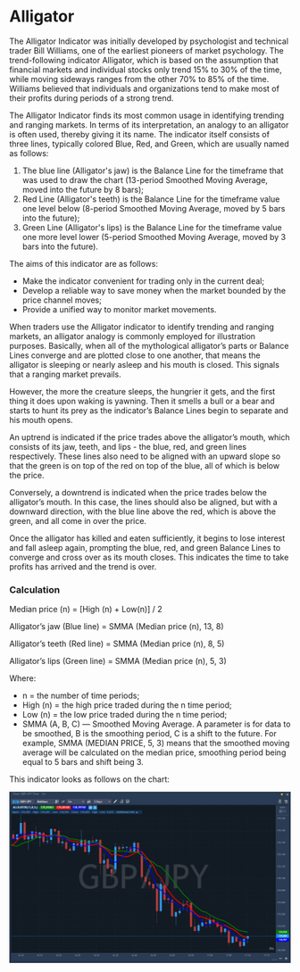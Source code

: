# Alligator

The Alligator Indicator was initially developed by psychologist and technical trader Bill Williams, one of the earliest pioneers of market psychology. The trend-following indicator Alligator, which is based on the assumption that financial markets and individual stocks only trend 15% to 30% of the time, while moving sideways ranges from the other 70% to 85% of the time. Williams believed that individuals and organizations tend to make most of their profits during periods of a strong trend.

The Alligator Indicator finds its most common usage in identifying trending and ranging markets. In terms of its interpretation, an analogy to an alligator is often used, thereby giving it its name. The indicator itself consists of three lines, typically colored Blue, Red, and Green, which are usually named as follows:

1. The blue line \(Alligator's jaw\) is the Balance Line for the timeframe that was used to draw the chart \(13-period Smoothed Moving Average, moved into the future by 8 bars\);
2. Red Line \(Alligator's teeth\) is the Balance Line for the timeframe value one level below \(8-period Smoothed Moving Average, moved by 5 bars into the future\);
3. Green Line \(Alligator's lips\) is the Balance Line for the timeframe value one more level lower \(5-period Smoothed Moving Average, moved by 3 bars into the future\).

The aims of this indicator are as follows:

* Make the indicator convenient for trading only in the current deal;
* Develop a reliable way to save money when the market bounded by the price channel moves;
* Provide a unified way to monitor market movements.

When traders use the Alligator indicator to identify trending and ranging markets, an alligator analogy is commonly employed for illustration purposes. Basically, when all of the mythological alligator’s parts or Balance Lines converge and are plotted close to one another, that means the alligator is sleeping or nearly asleep and his mouth is closed. This signals that a ranging market prevails.

However, the more the creature sleeps, the hungrier it gets, and the first thing it does upon waking is yawning. Then it smells a bull or a bear and starts to hunt its prey as the indicator’s Balance Lines begin to separate and his mouth opens.

An uptrend is indicated if the price trades above the alligator’s mouth, which consists of its jaw, teeth, and lips - the blue, red, and green lines respectively. These lines also need to be aligned with an upward slope so that the green is on top of the red on top of the blue, all of which is below the price.

Conversely, a downtrend is indicated when the price trades below the alligator’s mouth. In this case, the lines should also be aligned, but with a downward direction, with the blue line above the red, which is above the green, and all come in over the price.

Once the alligator has killed and eaten sufficiently, it begins to lose interest and fall asleep again, prompting the blue, red, and green Balance Lines to converge and cross over as its mouth closes. This indicates the time to take profits has arrived and the trend is over.

### Calculation

Median price \(n\) = \[High \(n\) + Low\(n\)\] / 2

Alligator’s jaw \(Blue line\) = SMMA \(Median price \(n\), 13, 8\)

Alligator’s teeth \(Red line\) = SMMA \(Median price \(n\), 8, 5\)

Alligator’s lips \(Green line\) = SMMA \(Median price \(n\), 5, 3\)

Where:

* n = the number of time periods;
* High \(n\) = the high price traded during the n time period;
* Low \(n\) = the low price traded during the n time period;
* SMMA \(A, B, C\) — Smoothed Moving Average. A parameter is for data to be smoothed, B is the smoothing period, C is a shift to the future. For example, SMMA \(MEDIAN PRICE, 5, 3\) means that the smoothed moving average will be calculated on the median price, smoothing period being equal to 5 bars and shift being 3.

This indicator looks as follows on the chart:

![](../../../.gitbook/assets/alligator.jpg)

